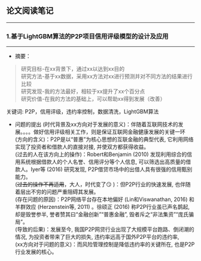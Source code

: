 ## 论文阅读笔记
-----------
### 1.基于LightGBM算法的P2P项目信用评级模型的设计及应用
---------------
* 摘要：
> 研究目标-在xx背景下，通过xx以达到xx目的<br>
> 研究方法-基于xx数据，采用xx方法对xx进行预测并对不同方法的结果进行比较<br>
> 研究发现-我的方法最好，相较于xx提升了xx个百分点<br>
> 研究价值-在我的方法的基础上，可以帮助xx得到发展（改善）<br>

关键词: P2P，信用评级，违约率控制，数据清洗，LightGBM算法

* 问题的提出
(时代背景及xx方向对于发展的意义)：伴随着互联网技术的发展。。。。做好信用评级相关工作，则是保证互联网金融健康发展的关键一环<br>
(方向的含义)：P2P是以“普惠”为核心思想的互联金融的典型代表, 它利用网络实现了投资者和借款人的直接对接, 并使双方都获得收益。<br>
(过去的人在该方向上的操作)：Robert和Benjamin (2010) 发现利用综合的信用系统根据借款人的个人名誉、信用评分等个人信息, 可以筛选出高质量的借款人。Iyer等 (2016) 研究发现, P2P借贷市场中的出借人具有很强的信用甄别能力。<br>
(~~过去的操作不再适用~~，大人，时代变了:smirk:	)：但P2P行业的快速发展, 也伴随着层出不穷的问题严重阻碍其发展。<br>
(存在问题的原因)：P2P网络平台存在本地偏好 (Lin和Viswanathan, 2016) 和羊群效应 (Herzenstein等, 2011) 。徐硕正 (2016) 称P2P行业虽已声名鹊起, 却是毁誉参半, 誉者赞其曰“金融创新”“普惠金融”, 毁者斥之“非法集资”“庞氏骗局”。<br>
(导致的后果)：发展至今, 我国P2P网贷行业出现了大规模平台跑路、倒闭潮的情况, 为投资者带来了巨大的损失, 违约率远高于国外P2P平台的违约率, <br>
(xx方向对于问题的意义)：而风险管理控制是降低违约率的关键所在, 也是P2P行业发展的核心。<br>
